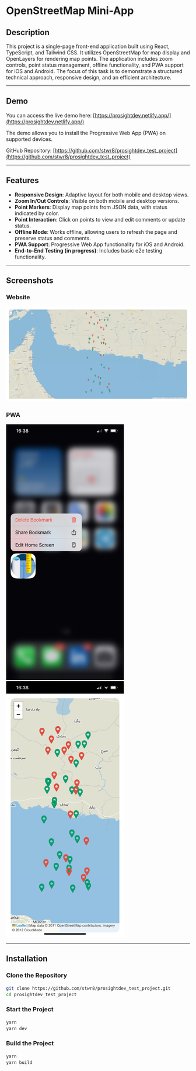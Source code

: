 # OpenStreetMap Mini-App

## Description

This project is a single-page front-end application built using React, TypeScript, and Tailwind CSS. It utilizes OpenStreetMap for map display and OpenLayers for rendering map points. The application includes zoom controls, point status management, offline functionality, and PWA support for iOS and Android. The focus of this task is to demonstrate a structured technical approach, responsive design, and an efficient architecture.

---

## Demo

You can access the live demo here: [https://prosightdev.netlify.app/](https://prosightdev.netlify.app/)

The demo allows you to install the Progressive Web App (PWA) on supported devices.

GitHub Repository: [https://github.com/stwr8/prosightdev_test_project](https://github.com/stwr8/prosightdev_test_project)

---

## Features

- **Responsive Design**: Adaptive layout for both mobile and desktop views.
- **Zoom In/Out Controls**: Visible on both mobile and desktop versions.
- **Point Markers**: Display map points from JSON data, with status indicated by color.
- **Point Interaction**: Click on points to view and edit comments or update status.
- **Offline Mode**: Works offline, allowing users to refresh the page and preserve status and comments.
- **PWA Support**: Progressive Web App functionality for iOS and Android.
- **End-to-End Testing (in progress)**: Includes basic e2e testing functionality.

---

## Screenshots

### Website

<img src="./docs/images/screenshot_web.png" alt="Website Screenshot" width="800px">

### PWA

<img src="./docs/images/screenshot_pwa_2.jpg" alt="PWA Icon" height="700px">
<img src="./docs/images/screenshot_pwa.jpg" alt="PWA Screenshot" height="700px">

---

## Installation

### Clone the Repository

```bash
git clone https://github.com/stwr8/prosightdev_test_project.git
cd prosightdev_test_project
```

### Start the Project

```bash
yarn
yarn dev
```

### Build the Project

```bash
yarn
yarn build
```
